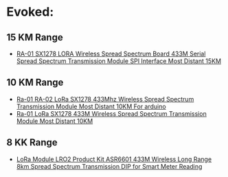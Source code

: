 # Evoked:
## 15 KM Range
- [RA-01 SX1278 LORA Wireless Spread Spectrum Board 433M Serial Spread Spectrum Transmission Module SPI Interface Most Distant 15KM](https://www.aliexpress.us/item/3256808338296632.html)

## 10 KM Range
- [Ra-01 RA-02 LoRa SX1278 433Mhz Wireless Spread Spectrum Transmission Module Most Distant 10KM For arduino](https://www.aliexpress.us/item/3256806641753932.html)
- [Ra-01 LoRa SX1278 433M Wireless Spread Spectrum Transmission Module Most Distant 10KM](https://www.aliexpress.us/item/3256805610351398.html)

## 8 KK Range
- [LoRa Module LRO2 Product Kit ASR6601 433M Wireless Long Range 8km Spread Spectrum Transmission DIP for Smart Meter Reading](https://www.aliexpress.us/item/3256807073845179.html)
